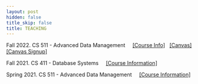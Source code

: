 ```yaml
---
layout: post
hidden: false
title_skip: false
title: TEACHING
---
```


Fall 2022. CS 511 - Advanced Data Management
&nbsp; &nbsp;
[[Course Info]](teaching/fall2022/cs511) &nbsp;
[[Canvas]](https://canvas.illinois.edu/courses/30559) &nbsp;
[[Canvas Signup]](https://forms.gle/r7aUrYvBaWhfNqNj9)


Fall 2021. CS 411 - Database Systems
&nbsp; &nbsp;
[[Course Information]](teaching/fall2021/cs411)


Spring 2021. CS 511 - Advanced Data Management 
&nbsp; &nbsp;
[[Course Information]](/teaching/sp2021/cs511)

